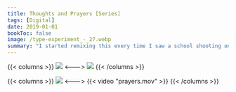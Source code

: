 ```yaml
---
title: Thoughts and Prayers [Series]
tags: [Digital]
date: 2019-01-01
bookToc: false
image: /type-experiment_-_27.webp
summary: "I started remixing this every time I saw a school shooting on the news. I ran out of ideas pretty quickly. :-("
---
```


{{< columns >}}
![](/type-experiment_-_29.webp)
<--->
![](/prayers-03.webp)
{{< /columns >}}

{{< columns >}}
![](/prayers-04.webp)
<--->
{{< video "prayers.mov" >}}
{{< /columns >}}